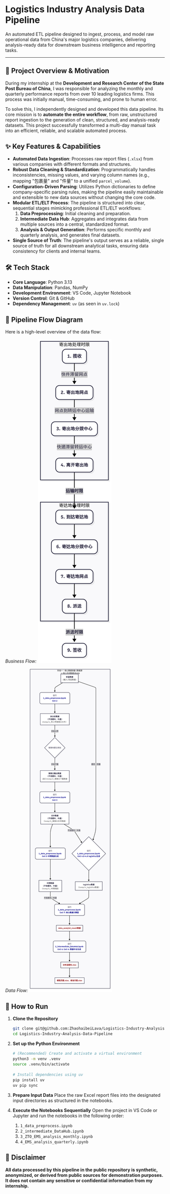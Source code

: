 # Logistics Industry Analysis Data Pipeline

An automated ETL pipeline designed to ingest, process, and model raw operational data from China's major logistics companies, delivering analysis-ready data for downstream business intelligence and reporting tasks.

---

## 🌟 Project Overview & Motivation

During my internship at the **Development and Research Center of the State Post Bureau of China**, I was responsible for analyzing the monthly and quarterly performance reports from over 10 leading logistics firms. This process was initially manual, time-consuming, and prone to human error.

To solve this, I independently designed and developed this data pipeline. Its core mission is to **automate the entire workflow**, from raw, unstructured report ingestion to the generation of clean, structured, and analysis-ready datasets. This project successfully transformed a multi-day manual task into an efficient, reliable, and scalable automated process.

## ✨ Key Features & Capabilities

- **Automated Data Ingestion**: Processes raw report files (`.xlsx`) from various companies with different formats and structures.
- **Robust Data Cleaning & Standardization**: Programmatically handles inconsistencies, missing values, and varying column names (e.g., mapping "包裹量" and "件量" to a unified `parcel_volume`).
- **Configuration-Driven Parsing**: Utilizes Python dictionaries to define company-specific parsing rules, making the pipeline easily maintainable and extensible to new data sources without changing the core code.
- **Modular ETL/ELT Process**: The pipeline is structured into clear, sequential stages mimicking professional ETL/ELT workflows:
    1.  **Data Preprocessing**: Initial cleaning and preparation.
    2.  **Intermediate Data Hub**: Aggregates and integrates data from multiple sources into a central, standardized format.
    3.  **Analysis & Output Generation**: Performs specific monthly and quarterly analysis, and generates final datasets.
- **Single Source of Truth**: The pipeline's output serves as a reliable, single source of truth for all downstream analytical tasks, ensuring data consistency for clients and internal teams.

## 🛠️ Tech Stack

- **Core Language**: Python 3.13
- **Data Manipulation**: Pandas, NumPy
- **Development Environment**: VS Code, Jupyter Notebook
- **Version Control**: Git & GitHub
- **Dependency Management**: `uv` (as seen in `uv.lock`)

## 🌊 Pipeline Flow Diagram

Here is a high-level overview of the data flow:

*Business Flow:*
![Business Flow](./Description_Image/BusinessFlowDescription.png)

*Data Flow:*
![Data Flow](./Description_Image/DataFlowDescription.png)

## 🚀 How to Run

1.  **Clone the Repository**
    ```bash
    git clone git@github.com:ZhaohaibeiLava/Logistics-Industry-Analysis-Data-Pipeline.git
    cd Logistics-Industry-Analysis-Data-Pipeline
    ```

2.  **Set up the Python Environment**
    ```bash
    # (Recommended) Create and activate a virtual environment
    python3 -m venv .venv
    source .venv/bin/activate

    # Install dependencies using uv
    pip install uv
    uv pip sync
    ```

3.  **Prepare Input Data**
    Place the raw Excel report files into the designated input directories as structured in the notebooks.

4.  **Execute the Notebooks Sequentially**
    Open the project in VS Code or Jupyter and run the notebooks in the following order:
    1. `1_data_preprocess.ipynb`
    2. `2_intermediate_DataHub.ipynb`
    3. `3_ZTO_EMS_analysis_monthly.ipynb`
    4. `4_EMS_analysis_quarterly.ipynb`

## 📜 Disclaimer

**All data processed by this pipeline in the public repository is synthetic, anonymized, or derived from public sources for demonstration purposes. It does not contain any sensitive or confidential information from my internship.**